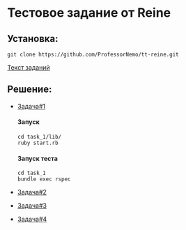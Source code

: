# Тестовое задание от Reine

## Установка:

```
git clone https://github.com/ProfessorNemo/tt-reine.git
```

[Текст заданий](https://github.com/ProfessorNemo/tt-reine/blob/master/test_task.pdf)

## Решение:

- [Задача#1](https://github.com/ProfessorNemo/tt-reine/tree/master/task_1)

  #### Запуск
  
  ```
  cd task_1/lib/
  ruby start.rb
  ```
  #### Запуск теста
  ```
  cd task_1
  bundle exec rspec
  ```
- [Задача#2](https://github.com/ProfessorNemo/tt-reine/blob/master/task_2.rb)
- [Задача#3](https://github.com/ProfessorNemo/tt-reine/blob/master/task_3.rb)
- [Задача#4](https://github.com/ProfessorNemo/tt-reine/tree/master/task_4.rb)
